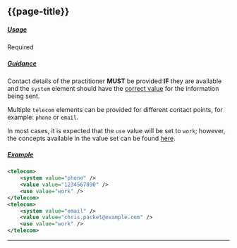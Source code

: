 ## {{page-title}}

<h5><ins>Usage</ins></h5>

<span class="mro-circle required" title="Required"></span> Required


<h5><ins>Guidance</ins></h5>

Contact details of the practitioner **MUST** be provided **IF** they are available and the `system` element should have the [correct value](http://hl7.org/fhir/stu3/datatypes.html#contactpoint) for the information being sent.

Multiple `telecom` elements can be provided for different contact points, for example: `phone` or `email`.

In most cases, it is expected that the `use` value will be set to `work`; however, the concepts available in the value set can be found [here](http://hl7.org/fhir/stu3/valueset-contact-point-use.html).

<h5><ins>Example</ins></h5>

```xml
<telecom>
    <system value="phone" />
    <value value="1234567890" />
    <use value="work" />
</telecom>
<telecom>
    <system value="email" />
    <value value="chris.packet@example.com" />
    <use value="work" />
</telecom>
```

---
